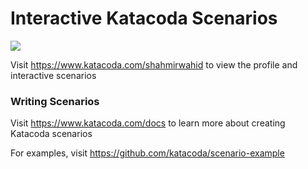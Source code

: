 # Interactive Katacoda Scenarios

[![](http://shields.katacoda.com/katacoda/shahmirwahid/count.svg)](https://www.katacoda.com/shahmirwahid "Get your profile on Katacoda.com")

Visit https://www.katacoda.com/shahmirwahid to view the profile and interactive scenarios

### Writing Scenarios
Visit https://www.katacoda.com/docs to learn more about creating Katacoda scenarios

For examples, visit https://github.com/katacoda/scenario-example
